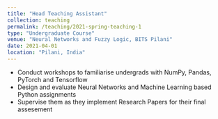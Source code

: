 ```yaml
---
title: "Head Teaching Assistant"
collection: teaching
permalink: /teaching/2021-spring-teaching-1
type: "Undergraduate Course"
venue: "Neural Networks and Fuzzy Logic, BITS Pilani"
date: 2021-04-01
location: "Pilani, India"
---
```


- Conduct workshops to familiarise undergrads with NumPy, Pandas, PyTorch and Tensorflow
- Design and evaluate Neural Networks and Machine Learning based Python assignments
- Supervise them as they implement Research Papers for their final assesement
